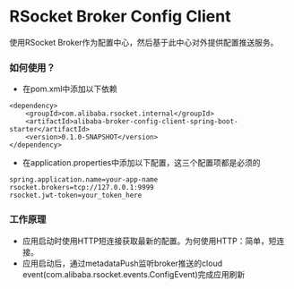 RSocket Broker Config Client
============================
使用RSocket Broker作为配置中心，然后基于此中心对外提供配置推送服务。


### 如何使用？

* 在pom.xml中添加以下依赖
```
<dependency>
    <groupId>com.alibaba.rsocket.internal</groupId>
    <artifactId>alibaba-broker-config-client-spring-boot-starter</artifactId>
    <version>0.1.0-SNAPSHOT</version>
</dependency>
```

* 在application.properties中添加以下配置，这三个配置项都是必须的

```
spring.application.name=your-app-name
rsocket.brokers=tcp://127.0.0.1:9999
rsocket.jwt-token=your_token_here
```

### 工作原理

* 应用启动时使用HTTP短连接获取最新的配置。为何使用HTTP：简单，短连接。
* 应用启动后，通过metadataPush监听broker推送的cloud event(com.alibaba.rsocket.events.ConfigEvent)完成应用刷新
